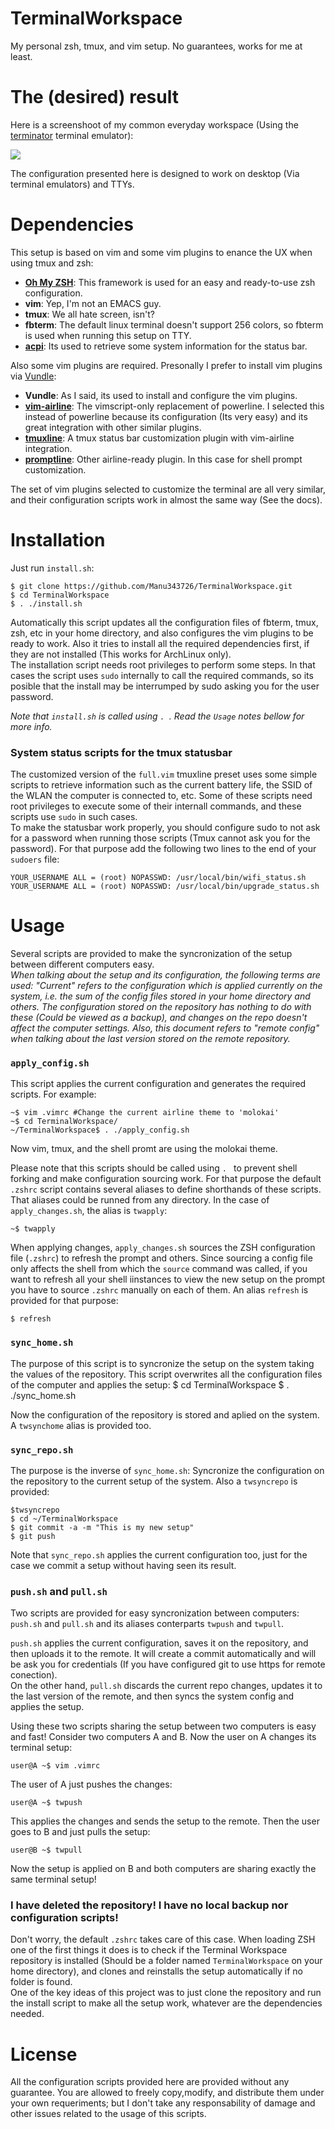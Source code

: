 TerminalWorkspace
=================

My personal zsh, tmux, and vim setup. No guarantees, works for me at least.

The (desired) result
====================

Here is a screenshoot of my common everyday workspace (Using the  [terminator](http://gnometerminator.blogspot.com.es/p/introduction.html) terminal emulator):

![](https://pbs.twimg.com/media/BrO-g7TCEAMKkMt.png:large)


The configuration presented here is designed to work on desktop (Via terminal emulators) and TTYs.


Dependencies
============

This setup is based on vim and some vim plugins to enance the UX when using tmux and zsh:

 - [**Oh My ZSH**](https://github.com/robbyrussell/oh-my-zsh): This framework is used for an easy and ready-to-use zsh configuration.
 - **vim**: Yep, I'm not an EMACS guy.
 - **tmux**: We all hate screen, isn't?
 - **fbterm**: The default linux terminal doesn't support 256 colors, so fbterm is used when running this setup on TTY.
 - [**acpi**](): Its used to retrieve some system information for the status bar.

Also some vim plugins are required. Presonally I prefer to install vim plugins via [Vundle](https://github.com/gmarik/Vundle.vim):
 - **Vundle**: As I said, its used to install and configure the vim plugins.
 - [**vim-airline**](https://github.com/bling/vim-airline): The vimscript-only replacement of powerline. I selected this instead of powerline because its configuration (Its very easy) and its great integration with other similar plugins.
 - [**tmuxline**](https://github.com/edkolev/tmuxline.vim): A tmux status bar customization plugin with vim-airline integration.
 - [**promptline**](https://github.com/edkolev/promptline.vim): Other airline-ready plugin. In this case for shell prompt customization.

The set of vim plugins selected to customize the terminal are all very similar, and their configuration scripts work in almost the same way (See the docs).


Installation
============

Just run `install.sh`:
    
    $ git clone https://github.com/Manu343726/TerminalWorkspace.git
    $ cd TerminalWorkspace
    $ . ./install.sh
    
Automatically this script updates all the configuration files of fbterm, tmux, zsh, etc in your home directory, and also
configures the vim plugins to be ready to work. Also it tries to install all the required dependencies first, if they are not installed (This works for ArchLinux only).   
The installation script needs root privileges to perform some steps. In that cases the script uses `sudo` internally to call the required commands, so its posible that the install may be interrumped by sudo asking you for the user password.

*Note that `install.sh` is called using `. `. Read the `Usage` notes bellow for more info.*

### System status scripts for the tmux statusbar

The customized version of the `full.vim` tmuxline preset uses some simple scripts to retrieve information such as the current battery life, the SSID of the WLAN the computer is connected to, etc.
Some of these scripts need root privileges to execute some of their internall commands, and these scripts use `sudo` in such cases.   
To make the statusbar work properly, you should configure sudo to not ask for a password when running those scripts (Tmux cannot ask you for the password). For that purpose add the following two lines to the end of your `sudoers` file:

    YOUR_USERNAME ALL = (root) NOPASSWD: /usr/local/bin/wifi_status.sh
    YOUR_USERNAME ALL = (root) NOPASSWD: /usr/local/bin/upgrade_status.sh
    
Usage
=====

Several scripts are provided to make the syncronization of the setup between different computers easy.  
*When talking about the setup and its configuration, the following terms are used: "Current" refers to the configuration which is applied currently on the system, i.e. the sum of the config files stored in your home directory and others. The configuration stored on the repository has nothing to do with these (Could be viewed as a backup), and changes on the repo doesn't affect the computer settings.*
*Also, this document refers to "remote config" when talking about the last version stored on the remote repository.*

### `apply_config.sh`

This script applies the current configuration and generates the required scripts. For example:

    ~$ vim .vimrc #Change the current airline theme to 'molokai'
    ~$ cd TerminalWorkspace/
    ~/TerminalWorkspace$ . ./apply_config.sh
    
Now vim, tmux, and the shell promt are using the molokai theme. 

Please note that this scripts should be called using `. ` to prevent shell forking and make configuration sourcing work.
For that purpose the default `.zshrc` script contains several aliases to define shorthands of these scripts. That aliases could be runned from any directory. In the case of `apply_changes.sh`, the alias is `twapply`:

    ~$ twapply

When applying changes, `apply_changes.sh` sources the ZSH configuration file (`.zshrc`) to refresh the prompt and others. 
Since sourcing a config file only affects the shell from which the `source` command was called, if you want to refresh all your shell iinstances to view the new setup on the prompt you have to source `.zshrc` manually on each of them. An alias `refresh` is provided for that purpose:

    $ refresh
    
    
### `sync_home.sh`

The purpose of this script is to syncronize the setup on the system taking the values of the repository. This script overwrites all the configuration files of the computer and applies the setup:
    $ cd TerminalWorkspace
    $ . ./sync_home.sh

Now the configuration of the repository is stored and aplied on the system.  
A `twsynchome` alias is provided too.


### `sync_repo.sh`

The purpose is the inverse of `sync_home.sh`: Syncronize the configuration on the repository to the current setup of the system. Also a `twsyncrepo` is provided:

    $twsyncrepo
    $ cd ~/TerminalWorkspace
    $ git commit -a -m "This is my new setup"
    $ git push
    
Note that `sync_repo.sh` applies the current configuration too, just for the case we commit a setup without having seen its result.

### `push.sh` and `pull.sh`

Two scripts are provided for easy syncronization between computers: `push.sh` and `pull.sh` and its aliases conterparts `twpush` and `twpull`.    

`push.sh` applies the current configuration, saves it on the repository, and then uploads it to the remote. It will create a commit automatically and will be ask you for credentials (If you have configured git to use https for remote conection).  
On the other hand, `pull.sh` discards the current repo changes, updates it to the last version of the remote, and then syncs the system config and applies the setup. 

Using these two scripts sharing the setup between two computers is easy and fast! Consider two computers A and B. Now the user on A changes its terminal setup:

    user@A ~$ vim .vimrc
    
The user of A just pushes the changes:

    user@A ~$ twpush
    
This applies the changes and sends the setup to the remote. Then the user goes to B and just pulls the setup:

    user@B ~$ twpull
    
Now the setup is applied on B and both computers are sharing exactly the same terminal setup!

### I have deleted the repository! I have no local backup nor configuration scripts!

Don't worry, the default `.zshrc` takes care of this case. When loading ZSH one of the first things it does is to check if the Terminal Workspace repository is installed (Should be a folder named `TerminalWorkspace` on your home directory), and clones and reinstalls the setup automatically if no folder is found.   
One of the key ideas of this project was to just clone the repository and run the install script to make all the setup work, whatever are the dependencies needed.
    
License
=======

All the configuration scripts provided here are provided without any guarantee. You are allowed to freely copy,modify, and distribute them under your own requeriments; but I don't take any responsability of damage and other issues related to the usage of this scripts.
